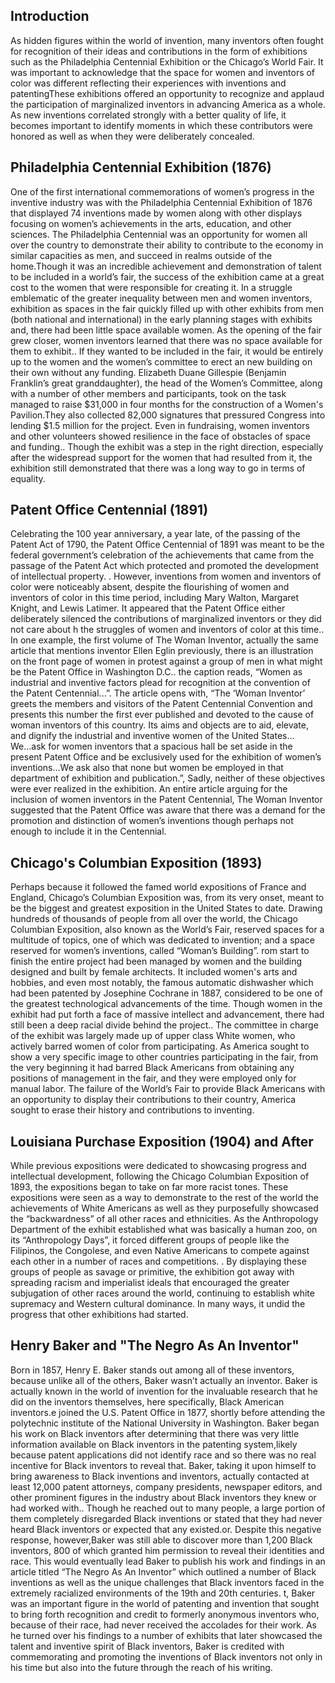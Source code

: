 ## Introduction
As hidden figures within the world of invention, many inventors often fought for recognition of their ideas and contributions in the form of exhibitions such as the Philadelphia Centennial Exhibition or the Chicago’s World Fair. It was important to acknowledge that the space for women and inventors of color was different reflecting their experiences with inventions and patentingThese exhibitions offered an opportunity to recognize and applaud the participation of marginalized inventors in advancing America as a whole. As new inventions correlated strongly with a better quality of life, it becomes important to identify moments in which these contributors were honored as well as when they were deliberately concealed. 

## Philadelphia Centennial Exhibition (1876)
One of the first international commemorations of women’s progress in the inventive industry was with the Philadelphia Centennial Exhibition of 1876 that displayed 74 inventions made by women along with other displays focusing on  women’s achievements in the arts, education, and other sciences. The Philadelphia Centennial was an opportunity for women all over the country to demonstrate their ability to contribute to the economy in similar capacities as men, and succeed in realms outside of the home.Though it was an incredible achievement and demonstration of talent to be included in a world’s fair, the success of the exhibition came at a great cost to the women that were responsible for creating it. In a struggle emblematic of the greater inequality between men and women inventors, exhibition as spaces in the fair quickly filled up with other exhibits from men (both national and international) in the early planning stages with exhibits and,  there had been little space available  women. As the opening of the fair grew closer, women inventors learned that there was no space available for them to exhibit.. If they wanted to be included in the fair, it would be entirely up to the women and the women’s committee to erect an new building on their own without any funding. Elizabeth Duane Gillespie (Benjamin Franklin’s great granddaughter), the head of the Women’s Committee, along with a number of other members and participants, took on the task managed to raise $31,000 in four months for the construction of a Women's Pavilion.They also collected 82,000 signatures that pressured Congress into lending $1.5 million for the project. Even in fundraising, women inventors and other volunteers showed resilience in the face of obstacles of space and funding.. Though the exhibit was a step in the right direction, especially after the widespread support for the women that had resulted from it, the exhibition still demonstrated that there was a long way to go in terms of equality. 

## Patent Office Centennial (1891)
Celebrating the 100 year anniversary, a year late, of the passing of the Patent Act of 1790, the Patent Office Centennial of 1891 was meant to be the federal government’s celebration of the achievements that came from the passage of the  Patent Act which protected and promoted the development of intellectual property. . However, inventions from women and inventors of color were noticeably absent, despite the flourishing of women and inventors of color in this time period, including Mary Walton, Margaret Knight, and Lewis Latimer.  It appeared that the Patent Office either deliberately silenced the contributions of marginalized inventors or they did not care about h the struggles of women and inventors of color at this time.. In one example, the first volume of The Woman Inventor, actually the same article that mentions inventor Ellen Eglin previously, there is an illustration on the front page of women in protest against a group of men in what might be the Patent Office in Washington D.C.. the caption  reads, “Women as industrial and inventive factors plead for recognition at the convention of the Patent Centennial...”. The article opens with, 
“The ‘Woman Inventor’ greets the members and visitors of the Patent Centennial Convention and presents this number the first ever published and devoted to the cause of woman inventors of this country. Its aims and objects are to aid, elevate, and dignify the industrial and inventive women of the United States…We...ask for women inventors that a spacious hall be set aside in the present Patent Office and be exclusively used for the exhibition of women’s inventions…We ask also that none but women be employed in that department of exhibition and publication.”, 
Sadly, neither of these objectives were ever realized in the exhibition. An entire article arguing for the inclusion of women inventors in the Patent Centennial, The Woman Inventor suggested that the Patent Office was aware that there was a demand for the promotion and distinction of women’s inventions though perhaps not enough to include it in the Centennial. 

## Chicago's Columbian Exposition (1893)
Perhaps because it followed the famed world expositions of France and England, Chicago’s Columbian Exposition was, from its very onset, meant to be the biggest and greatest exposition in the United States to date. Drawing hundreds of thousands of people from all over the world, the Chicago Columbian Exposition, also known as the World’s Fair, reserved spaces for a multitude of topics, one of which was dedicated to invention; and a space reserved for women’s inventions, called “Woman’s Building”. rom start to finish the entire project had been managed by women and the building designed and built by female architects. It included women's arts and hobbies, and even most notably, the famous automatic dishwasher which had been patented by Josephine Cochrane in 1887, considered to be one of the greatest technological advancements of the time. Though women in the exhibit had put forth a face of massive intellect and advancement, there had still been a deep racial divide behind the project.. The committee in charge of the exhibit was largely made up of upper class White women, who actively barred women of color from participating. As America sought to show a very specific image to other countries participating in the fair, from the very beginning it had barred Black Americans from obtaining any positions of management in the fair, and they were employed only for manual labor. The failure of the World’s Fair to provide  Black Americans with an opportunity to display their contributions to their country, America sought to erase their history and contributions to inventing.

## Louisiana Purchase Exposition (1904) and After
While previous expositions were dedicated to showcasing progress and intellectual development, following the Chicago Columbian Exposition of 1893, the expositions began to take on far more racist tones. These expositions were seen as a way to demonstrate to the rest of the world the achievements of White Americans as well as they purposefully showcased the “backwardness” of all other races and ethnicities. As the Anthropology Department of the exhibit established what was basically a human zoo, on its “Anthropology Days”, it forced different groups of people like the Filipinos, the Congolese, and even Native Americans to compete against each other in a number of races and competitions. . By displaying these groups of people as savage or primitive, the exhibition got away with spreading racism and imperialist ideals that encouraged the greater subjugation of other races around the world, continuing to establish white supremacy and Western cultural dominance. In many ways, it undid the progress that other exhibitions had started.

## Henry Baker and "The Negro As An Inventor"
Born in 1857, Henry E. Baker stands out among all of these inventors, because unlike all of the others, Baker wasn’t actually an inventor. Baker is actually known in the world of invention for the invaluable research that he did on the inventors themselves, here specifically, Black American inventors.e joined the U.S. Patent Office in 1877, shortly before attending the polytechnic institute of the National University in Washington. Baker began his work on Black inventors after determining that there was very little information available on Black inventors in the patenting system,likely because patent applications did not identify race and so there was no real incentive for Black inventors to reveal that. Baker, taking it upon himself to bring awareness to Black inventions and inventors, actually contacted at least 12,000 patent attorneys, company presidents, newspaper editors, and other prominent figures in the industry about Black inventors they knew or had worked with.. Though he reached out to many people, a large portion of them completely disregarded Black inventions or stated that they had never heard Black inventors or expected that any existed.or. Despite this negative response, however,Baker was still able to discover more than 1,200 Black inventors, 800 of which granted him permission to reveal their identities and race. This would eventually lead Baker to publish his work and findings in an article titled “The Negro As An Inventor” which outlined a number of Black inventions as well as the unique challenges that Black inventors faced in the extremely racialized environments of the 19th and 20th centuries. t, Baker was an important figure in the world of patenting and invention that sought to bring forth recognition and credit to formerly anonymous inventors who, because of their race, had never received the accolades for their work. As he turned over his findings to a number of exhibits that later showcased the talent and inventive spirit of Black inventors, Baker is credited with commemorating and promoting the inventions of Black inventors not only in his time but also into the future through the reach of his writing. 

